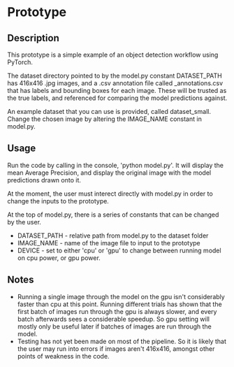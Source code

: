 # Prototype

## Description

This prototype is a simple example of an object detection
workflow using PyTorch.

The dataset directory pointed to by the model.py constant 
DATASET_PATH has 416x416 .jpg images, and a .csv annotation file 
called _annotations.csv that has labels and bounding boxes for
each image. These will be trusted as the true labels, and referenced
for comparing the model predictions against.

An example dataset that you can use is provided, called dataset_small.
Change the chosen image by altering the IMAGE_NAME constant in model.py.

## Usage

Run the code by calling in the console, 'python model.py'. It will
display the mean Average Precision, and display the original image
with the model predictions drawn onto it.

At the moment, the user must interect directly with model.py
in order to change the inputs to the prototype.

At the top of model.py, there is a series of constants that can be
changed by the user.

- DATASET_PATH - relative path from model.py to the dataset
                 folder
- IMAGE_NAME - name of the image file to input to the 
               prototype
- DEVICE - set to either 'cpu' or 'gpu' to change between
           running model on cpu power, or gpu power.

## Notes

- Running a single image through the model on the gpu isn't
  considerably faster than cpu at this point. Running different
  trials has shown that the first batch of images run through the
  gpu is always slower, and every batch afterwards sees a considerable
  speedup. So gpu setting will mostly only be useful later if batches of
  images are run through the model.
- Testing has not yet been made on most of the pipeline. So it is likely
  that the user may run into errors if images aren't 416x416, amongst other
  points of weakness in the code.
